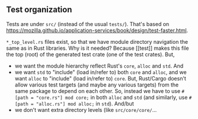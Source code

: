 ## Test organization

Tests are under `src/` (instead of the usual `tests/`). That's based on https://mozilla.github.io/application-services/book/design/test-faster.html.

`*_top_level.rs` files exist, so that we have module directory navigation the same as in Rust
libraries. Why is it needed? Because [[test]] makes this file the top (root) of the generated test
crate (one of the test crates). But,

- we want the module hierarchy reflect Rust's `core`, `alloc` and `std`. And
- we want `std` to "include" (load in/refer to) both `core` and `alloc`, and we want `alloc` to "include" (load in/refer to) `core`. But, Rust/Cargo doesn't allow various test targets (and maybe any various targets) from the same package to depend on each other. So, instead we have to use `#[path = "core.rs"] mod core;` in both `alloc` and `std` (and similarly, use `#[path = "alloc.rs"] mod alloc;` in `std`). And/but
- we don't want extra directory levels (like `src/core/core/`...

